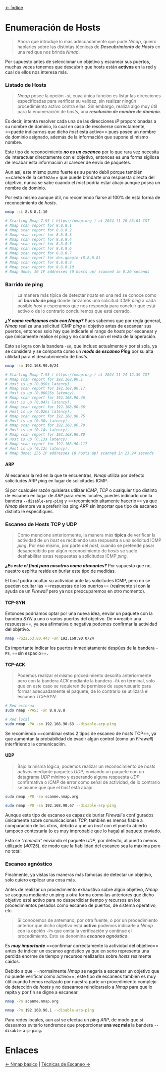 [<- Índice](../../../Pentesting.md)
# Enumeración de Hosts

> Ahora que introduje lo más adecuadamente que pude *Nmap*, quiero hablarles sobre las distintas técnicas de ***Descubrimiento de Hosts*** en una red que nos brinda *Nmap*.

Por supuesto antes de seleccionar un objetivo y escanear sus puertos, muchas veces tenemos que descubrir que hosts están **activos** en la red y cual de ellos nos interesa más.

### Listado de Hosts

> *Nmap* posee la opción `-sL` cuya única función es listar las direcciones específicadas para verificar su validez, sin realizar ningún procedimiento activo contra ellas. Sin embargo, realiza algo muy útil para la enumeración de *hosts*, una ***resolución de nombre de dominio***.

Es decir, intenta resolver cada una de las direcciones *IP* proporcionadas a su nombre de dominio, lo cual en caso de resolverse correctamente, ==puede indicarnos que dicho *host* está activo== pues posee un nombre de dominio asignado, además de la información que supone el mismo nombre.

Este tipo de reconocimiento ***no es un escaneo*** por lo que rara vez necesita de interactuar directamente con el objetivo, entonces es una forma sigilosa de recabar esta información al carecer de envío de paquetes.

Aun así, este mismo punto fuerte es su punto debil porque también ==carece de la certeza== que puede brindarte una respuesta directa del objetivo, nunca se sabe cuando el *host* podría estar abajo aunque posea un nombre de dominio.

Por esto mismo aunque útil, no recomiendo fiarse al 100% de esta forma de reconocimiento de *hosts*.

```bash
nmap -sL 8.8.8.1-10

# Starting Nmap 7.95 ( https://nmap.org ) at 2024-11-26 23:01 CST
# Nmap scan report for 8.8.8.1
# Nmap scan report for 8.8.8.2
# Nmap scan report for 8.8.8.3
# Nmap scan report for 8.8.8.4
# Nmap scan report for 8.8.8.5
# Nmap scan report for 8.8.8.6
# Nmap scan report for 8.8.8.7
# Nmap scan report for dns.google (8.8.8.8)
# Nmap scan report for 8.8.8.9
# Nmap scan report for 8.8.8.10
# Nmap done: 10 IP addresses (0 hosts up) scanned in 0.20 seconds
```

### Barrido de ping

> La manera más típica de detectar *hosts* en una red se conoce como un ***barrido de ping*** donde lanzamos una solicitud ICMP *ping* a cada posible *host* y esperamos que nos responda para concluir que está activo o de lo contrario concluiremos que está cerrado.

***¿Y como realizamos esto con Nmap?*** Pues sabemos que por regla general, *Nmap* realiza una solicitud ICMP *ping* al objetivo antes de escanear sus puertos, entonces solo hay que indicarle el rango de *hosts* por escanear y que únicamente realice el ping y no continue con el resto de la operación.

Esto se logra con la bandera `-sn`, que incluso actualmente y por si sola, ya se considera y se comporta como un ***modo de escaneo Ping*** por su alta utilidad para el descubrimiento de *hosts*.

```bash
nmap -sn 192.168.90.0/24

# Starting Nmap 7.95 ( https://nmap.org ) at 2024-11-24 12:39 CST
# Nmap scan report for 192.168.90.1
# Host is up (0.050s latency).
# Nmap scan report for 192.168.90.17
# Host is up (0.00025s latency).
# Nmap scan report for 192.168.90.46
# Host is up (0.047s latency).
# Nmap scan report for 192.168.90.66
# Host is up (0.026s latency).
# Nmap scan report for 192.168.90.75
# Host is up (0.38s latency).
# Nmap scan report for 192.168.90.78
# Host is up (0.14s latency).
# Nmap scan report for 192.168.90.80
# Host is up (0.13s latency).
# Nmap scan report for 192.168.90.117
# Host is up (0.12s latency).
# Nmap done: 256 IP addresses (8 hosts up) scanned in 23.94 seconds
```

#### ARP

Al escanear la red en la que te encuentras, *Nmap* utiliza por defecto solicitudes ARP *ping* en lugar de solicitudes ICMP.

Si por cualquier razón quisieras utilizar *ICMP*, *TCP* o cualquier tipo distinto de escaneo en lugar de *ARP* para redes locales, puedes indicarlo con la bandera `--disable-arp-ping` y ==recomiendo altamente hacerlo== ya que *Nmap* siempre va a preferir los ping *ARP* sin importar que tipo de escaneo distinto le especifiques.

### Escaneo de Hosts TCP y UDP

> Como mencione anteriormente, la manera más **típica** de verificar la actividad de un *host* es recibiendo una respuesta a una solicitud ICMP *ping*. Por eso mismo, por parte del *host*, cuando se pretende pasar desapercibido por algún reconocimiento de *hosts* se suele deshabilitar estas respuestas a solicitudes ICMP *ping*.

***¿Es este el final para nosotros como atacantes?*** Por supuesto que no, nuestro espíritu reside en burlar este tipo de medidas.

El *host* podra ocultar su actividad ante las solicitudes ICMP, pero no se pueden ocultar las ==respuestas de los puertos== (realmente si con la ayuda de un *Firewall* pero ya nos preocuparemos en otro momento).

#### TCP-SYN

Entonces podríamos optar por una nueva idea, enviar un paquete con la bandera *SYN* a uno o varios puertos del objetivo. De ==recibir una respuesta==, ya sea afirmativa o negativa podemos confirmar la actividad del objetivo.

```bash
nmap -PS22,53,80,443 -sn 192.168.90.0/24
```

Es importante indicar los puertos inmediatamente despúes de la bandera `-PS`, ==sin espacio==.

#### TCP-ACK

> Podemos realizar el mismo procedimiento descrito anteriormente pero con la bandera *ACK* mediante la bandera `-PA` en terminal, solo que en este caso se requieren de permisos de superusuario para formar adecuadamente el paquete, de lo contrario se utilizará el escaneo *TCP-SYN*.

```bash
# Red externa
sudo nmap -PA53 -sn 8.8.8.8

# Red local
sudo nmap -PA -sn 192.168.90.63 --disable-arp-ping
```

Se recomienda ==combinar estos 2 tipos de escaneo de *hosts* TCP==, ya que aumentan la probabilidad de evadir algún control (como un *Firewall*) interfiriendo la comunicación.

#### UDP

> Bajo la misma lógica, podemos realizar un reconocimiento de *hosts activos* mediante paquetes *UDP*, enviando un paquete con un datagrama *UDP* mínimo y esperando alguna respuesta *UDP* confirmativa o *ICMP* de error como señal de actividad, de lo contrario se asume que que el *host* está abajo.

```bash
sudo nmap -PU -sn scanme.nmap.org

sudo nmap -PU -sn 192.168.90.67 --disable-arp-ping
```

Aunque este tipo de escaneo es capaz de burlar *Firewall*'s configurados únicamente sobre comunicaciones *TCP*, también es menos fiable a comparación de los otros, debido a que un *host* con el puerto abierto tampoco contestaría (o es muy improbable que lo haga) al paquete enviado.

Esto se *"remedia"* enviando el paquete *UDP*, por defecto, al puerto menos utilizado (*40125*), de modo que la fiabilidad del escaneo sea la máxima pero no total.

### Escaneo agnóstico

Finalmente, ya vistas las maneras más famosas de detectar un objetivo, solo quiero explicar una cosa más.

Antes de realizar un procedimiento exhaustivo sobre algún objetivo, *Nmap* se asegura mediante un ping u otra forma como las anteriores que dicho objetivo esté activo para no desperdiciar tiempo y recursos en los procedimientos pesados como escaneo de puertos, de sistema operativo, etc.

> Si conocemos de antemano, por otra fuente, o por un procedimiento anterior que dicho objetivo está **activo** podemos indicarle a *Nmap* con la opción `-Pn` que omita la verificación y continue el procedimiento. Esto se denomina ***escaneo agnóstico***.

Es ***muy importante*** ==confirmar correctamente la actividad del objetivo== antes de indicar un escaneo agnóstico ya que en serio representa una perdida enorme de tiempo y recursos realizarlos sobre *hosts* realmente caidos.

Debido a que ==normalmente *Nmap* se negaría a escanear un objetivo que no puede verificar como activo==, este tipo de escaneos también es muy útil cuando hemos realizado por nuestra parte un procedimiento complejo de detección de *hosts* y no deseamos reindicarselo a *Nmap* para que lo repita y por fin se digne a escanear.

```bash
nmap -Pn scanme.nmap.org

nmap -Pn 192.168.90.1 --disable-arp-ping
```

Para redes locales, aun así se efectua un ping *ARP*, de modo que si deseamos evitarlo tendremos que proporcionar **una vez más** la bandera `--disable-arp-ping`.

# Enlaces

[<- Nmap básico](Nmap.md) | [Técnicas de Escaneo ->](Nmap-TecnicasEscaneo.md)